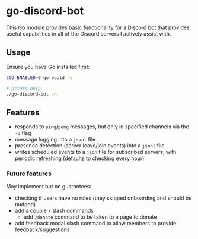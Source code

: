 # go-discord-bot

This Go module provides basic functionality for a Discord bot that provides useful capabilities in all of the Discord servers I actively assist with.

## Usage

Ensure you have Go installed first:

```bash
CGO_ENABLED=0 go build -v

# prints help
./go-discord-bot -h
```

## Features

- responds to `ping`/`pong` messages, but only in specified channels via the `-c` flag
- message logging into a `jsonl` file
- presence detection (server leave/join events) into a `jsonl` file
- writes scheduled events to a `json` file for subscribed servers, with periodic refreshing (defaults to checking every hour)

### Future features

May implement but no guarantees:

- checking if users have no roles (they skipped onboarding and should be nudged)
- add a couple `/` slash commands
  - add `/donate` command to be taken to a page to donate
- add feedback modal slash command to allow members to provide feedback/suggestions
